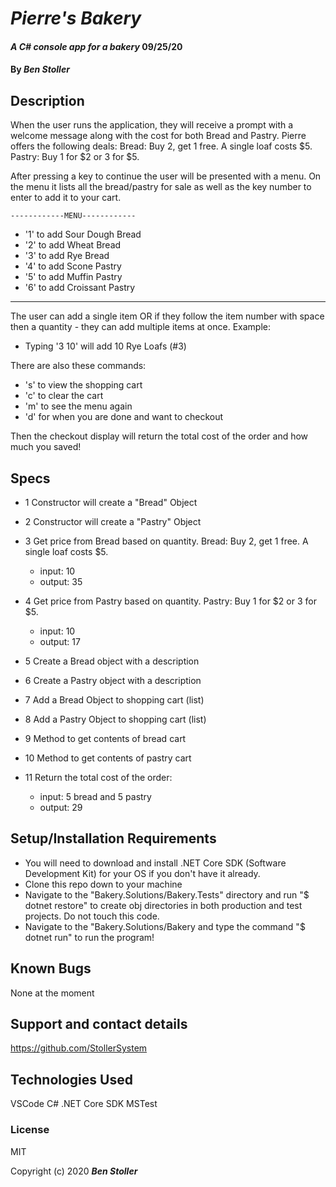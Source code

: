 # _Pierre's Bakery_

#### _A C# console app for a bakery_ 09/25/20

#### By _**Ben Stoller**_

## Description

When the user runs the application, they will receive a prompt with a welcome message along with the cost for both Bread and Pastry.
Pierre offers the following deals:
Bread: Buy 2, get 1 free. A single loaf costs $5.
Pastry: Buy 1 for \$2 or 3 for $5.

After pressing a key to continue the user will be presented with a menu.
On the menu it lists all the bread/pastry for sale as well as the key number to enter to add it to your cart. 

    ------------MENU------------
* '1' to add Sour Dough Bread
* '2' to add Wheat Bread
* '3' to add Rye Bread
* '4' to add Scone Pastry
* '5' to add Muffin Pastry
* '6' to add Croissant Pastry
----------------------------

The user can add a single item OR if they follow the item number with space then a quantity - they can add multiple items at once. Example:
* Typing '3 10' will add 10 Rye Loafs (#3) 

There are also these commands:
* 's' to view the shopping cart 
* 'c' to clear the cart
* 'm' to see the menu again
* 'd' for when you are done and want to checkout 

Then the checkout display will return the total cost of the order and how much you saved! 

## Specs

* 1 Constructor will create a "Bread" Object

* 2 Constructor will create a "Pastry" Object 

* 3 Get price from Bread based on quantity. Bread: Buy 2, get 1 free. A single loaf costs $5.
  * input: 10
  * output: 35

* 4 Get price from Pastry based on quantity. Pastry: Buy 1 for $2 or 3 for $5.
  * input: 10
  * output: 17

* 5 Create a Bread object with a description 

* 6 Create a Pastry object with a description 

* 7 Add a Bread Object to shopping cart (list)

* 8 Add a Pastry Object to shopping cart (list)

* 9 Method to get contents of bread cart 

* 10 Method to get contents of pastry cart 

* 11 Return the total cost of the order:
    * input: 5 bread and 5 pastry
    * output: 29

## Setup/Installation Requirements

* You will need to download and install .NET Core SDK (Software Development Kit) for your OS if you don't have it already.
* Clone this repo down to your machine 
* Navigate to the "Bakery.Solutions/Bakery.Tests" directory and run "$ dotnet restore" to create obj directories in both production and test projects. Do not touch this code.
* Navigate to the "Bakery.Solutions/Bakery and type the command "$ dotnet run" to run the program!


## Known Bugs

None at the moment

## Support and contact details

https://github.com/StollerSystem

## Technologies Used

VSCode
C#
.NET Core SDK
MSTest


### License

MIT

Copyright (c) 2020 **_Ben Stoller_**

